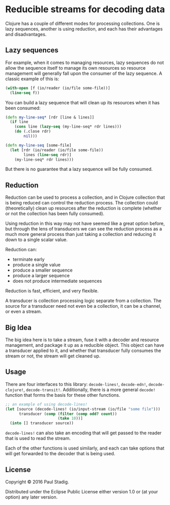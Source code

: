 # Reducible streams for decoding data

Clojure has a couple of different modes for processing collections.  One is lazy
sequences, another is using reduction, and each has their advantages and
disadvantages.

## Lazy sequences

For example, when it comes to managing resources, lazy sequences do not allow
the sequence itself to manage its own resources so resource management will
generally fall upon the consumer of the lazy sequence.  A classic example of
this is:

```clojure
(with-open [f (io/reader (io/file some-file))]
  (line-seq f))
```

You can build a lazy sequence that will clean up its resources when it has been
consumed:

```clojure
(defn my-line-seq* [rdr [line & lines]]
  (if line
    (cons line (lazy-seq (my-line-seq* rdr lines)))
    (do (.close rdr)
        nil)))

(defn my-line-seq [some-file]
  (let [rdr (io/reader (io/file some-file))
        lines (line-seq rdr)]
    (my-line-seq* rdr lines)))
```

But there is no guarantee that a lazy sequence will be fully consumed.

## Reduction

Reduction can be used to process a collection, and in Clojure collection that is
being reduced can control the reduction process.  The collection could
(theoretically) clean up resources after the reduction is complete (whether or
not the collection has been fully consumed).

Using reduction in this way may not have seemed like a great option before, but
through the lens of transducers we can see the reduction process as a much more
general process than just taking a collection and reducing it down to a single
scalar value.

Reduction can:
- terminate early
- produce a single value
- produce a smaller sequence
- produce a larger sequence
- does not produce intermediate sequences

Reduction is fast, efficient, and very flexible.

A transducer is collection processing logic separate from a collection.  The
source for a transducer need not even be a collection, it can be a channel, or
even a stream.

## Big Idea
The big idea here is to take a stream, fuse it with a decoder and resource
management, and package it up as a reducible object.  This object can have a
transducer applied to it, and whether that transducer fully consumes the stream
or not, the stream will get cleaned up.

## Usage

There are four interfaces to this library: `decode-lines!`, `decode-edn!`,
`decode-clojure!`, `decode-transit!`.  Additionally, there is a more general
`decode!` function that forms the basis for these other functions.

```clojure
;; an example of using decode-lines!
(let [source (decode-lines! (io/input-stream (io/file "some file")))
      transducer (comp (filter (comp odd? count))
                       (take 10))]
  (into [] transducer source))
```

`decode-lines!` can also take an encoding that will get passed to the reader
that is used to read the stream.

Each of the other functions is used similarly, and each can take options that
will get forwarded to the decoder that is being used.

## License

Copyright © 2016 Paul Stadig.

Distributed under the Eclipse Public License either version 1.0 or (at
your option) any later version.
